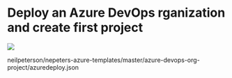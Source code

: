 # Deploy an Azure DevOps rganization and create first project

<a href="https://portal.azure.com/#create/Microsoft.Template/uri/https%3A%2F%2Fraw.githubusercontent.com%2Fneilpeterson%2Fnepeters-azure-templates%2Fmaster%2Fazure-devops-org-project%2Fazuredeploy.json" target="_blank">
    <img src="http://azuredeploy.net/deploybutton.png"/>
</a>

neilpeterson/nepeters-azure-templates/master/azure-devops-org-project/azuredeploy.json